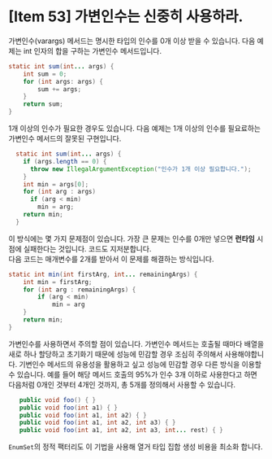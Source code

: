 # [Item 53] 가변인수는 신중히 사용하라.

가변인수(varargs) 메서드는 명시한 타입의 인수를 0개 이상 받을 수 있습니다. 다음 예제는 int 인자의 합을 구하는 가변인수 메서드입니다.

``` java
static int sum(int... args) {
    int sum = 0;
    for (int args: args) {
        sum += args;
    }
    return sum;
}
```

1개 이상의 인수가 필요한 경우도 있습니다. 다음 예제는 1개 이상의 인수를 필요료하는 가변인수 메서드의 잘못된 구현입니다.

``` java
  static int sum(int... args) {
    if (args.length == 0) {
      throw new IllegalArgumentException("인수가 1개 이상 필요합니다.");
    }
    int min = args[0];
    for (int arg : args)
      if (arg < min)
        min = arg;
    return min;
  }
```
이 방식에는 몇 가지 문제점이 있습니다. 가장 큰 문제는 인수를 0개만 넣으면 **런타임** 시점에 실패한다는 것입니다. 코드도 지저분합니다.</br>
다음 코드는 매개변수를 2개를 받아서 이 문제를 해결하는 방식입니다.

``` java
static int min(int firstArg, int... remainingArgs) {
    int min = firstArg;
    for (int arg : remainingArgs) {
        if (arg < min)
            min = arg
    }
    return min;
}
```
가변인수를 사용하면서 주의할 점이 있습니다. 가변인수 메서드는 호출될 때마다 배열을 새로 하나 할당하고 초기화기 때문에 성능에 민감할 경우 조심히 주의해서 사용해야합니다. 기변인수 메서드의 유용성을 활용하고 싶고 성능에 민감할 경우 다른 방식을 이용할 수 있습니다. 예를 들어 해당 메서드 호출의 95%가 인수 3개 이하로 사용한다고 하면 다음처럼 0개인 것부터 4개인 것까지, 총 5개를 정의해서 사용할 수 있습니다.

``` java
   public void foo() { }
   public void foo(int a1) { }
   public void foo(int a1, int a2) { }
   public void foo(int a1, int a2, int a3) { }
   public void foo(int a1, int a2, int a3, int... rest) { }
```

`EnumSet`의 정적 팩터리도 이 기법을 사용해 열거 타입 집합 생성 비용을 최소화 합니다.